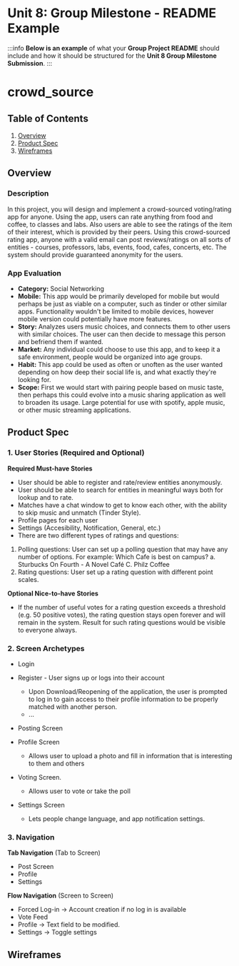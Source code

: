 

Unit 8: Group Milestone - README Example
===

:::info
**Below is an example** of what your **Group Project README** should include and how it should be structured for the **Unit 8 Group Milestone Submission**.
:::

# crowd_source

## Table of Contents
1. [Overview](#Overview)
1. [Product Spec](#Product-Spec)
1. [Wireframes](#Wireframes)

## Overview
### Description
In this project, you will design and implement a crowd-sourced voting/rating app for anyone.
Using the app, users can rate anything from food and coffee, to classes and labs. Also users are
able to see the ratings of the item of their interest, which is provided by their peers. Using this
crowd-sourced rating app, anyone with a valid email can post reviews/ratings on all sorts of
entities - courses, professors, labs, events, food, cafes, concerts, etc. The system should provide
guaranteed anonymity for the users.

### App Evaluation
- **Category:** Social Networking
- **Mobile:** This app would be primarily developed for mobile but would perhaps be just as viable on a computer, such as tinder or other similar apps. Functionality wouldn't be limited to mobile devices, however mobile version could potentially have more features.
- **Story:** Analyzes users music choices, and connects them to other users with similar choices. The user can then decide to message this person and befriend them if wanted.
- **Market:** Any individual could choose to use this app, and to keep it a safe environment, people would be organized into age groups.
- **Habit:** This app could be used as often or unoften as the user wanted depending on how deep their social life is, and what exactly they're looking for.
- **Scope:** First we would start with pairing people based on music taste, then perhaps this could evolve into a music sharing application as well to broaden its usage. Large potential for use with spotify, apple music, or other music streaming applications.

## Product Spec
### 1. User Stories (Required and Optional)

**Required Must-have Stories**

* User should be able to register and rate/review entities anonymously.
* User should be able to search for entities in meaningful ways both for lookup and to rate.
* Matches have a chat window to get to know each other, with the ability to skip music and unmatch (Tinder Style).
* Profile pages for each user
* Settings (Accesibility, Notification, General, etc.)
* There are two different types of ratings and questions:
1) Polling questions: User can set up a polling question that may have any number
of options.
For example: Which Cafe is best on campus?
a.
Sturbucks
On Fourth - A Novel Café
C.
Philz Coffee
2) Rating questions: User set up a rating question with different point scales.

**Optional Nice-to-have Stories**

* If the number of useful votes for a rating question exceeds a threshold (e.g. 50
positive votes), the rating question stays open forever and will remain in the
system. Result for such rating questions would be visible to everyone always.

### 2. Screen Archetypes

* Login 
* Register - User signs up or logs into their account
   * Upon Download/Reopening of the application, the user is prompted to log in to gain access to their profile information to be properly matched with another person. 
   * ...
* Posting Screen 
   
* Profile Screen 
   * Allows user to upload a photo and fill in information that is interesting to them and others
* Voting Screen.
   * Allows user to vote or take the poll
* Settings Screen
   * Lets people change language, and app notification settings.

### 3. Navigation

**Tab Navigation** (Tab to Screen)

* Post Screen
* Profile
* Settings



**Flow Navigation** (Screen to Screen)
* Forced Log-in -> Account creation if no log in is available
* Vote Feed 
* Profile -> Text field to be modified. 
* Settings -> Toggle settings

## Wireframes

